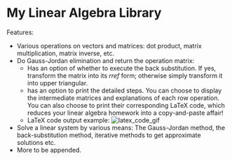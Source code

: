 # My Linear Algebra Library

Features:

- Various operations on vectors and matrices: dot product, matrix multiplication,
  matrix inverse, etc.
- Do Gauss-Jordan elimination and return the operation matrix:
  - Has an option of whether to execute the back substitution. If yes, transform
    the matrix into its $rref$ form; otherwise simply transform it into upper triangular.
  - has an option to print the detailed steps. You can choose to display the              intermediate matrices and explanations of each row operation. You can also choose     to print their corresponding LaTeX code, which reduces your linear algebra homework   into a copy-and-paste affair!
  - LaTeX code output example: ![latex_code_gif](https://raw.githubusercontent.com/TZTsai/Linear-Algebra/master/bc0sh-a2mrp.gif)
- Solve a linear system by various means:
    The Gauss-Jordan method, the back-substitution method, iterative methods to get approximate solutions etc.
- More to be appended.

